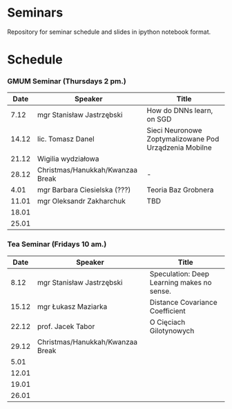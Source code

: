 # Seminars
Repository for seminar schedule and slides in ipython notebook format.

# Schedule
### GMUM Seminar (Thursdays 2 pm.)
| Date  | Speaker                                            | Title                                                      |
|-------|----------------------------------------------------|----------------------------------------------------------- | 
|  7.12 | mgr Stanisław Jastrzębski                          | How do DNNs learn, on SGD                                  |
| 14.12 | lic. Tomasz Danel                                  | Sieci Neuronowe Zoptymalizowane Pod Urządzenia Mobilne     |
| 21.12 | Wigilia wydziałowa                                 |                                                            |
| 28.12 | Christmas/Hanukkah/Kwanzaa Break                   | -                                                          |
|  4.01 | mgr Barbara Ciesielska (???)                       | Teoria Baz Grobnera                                        |
| 11.01 |  mgr Oleksandr Zakharchuk                          | TBD                                                           |
| 18.01 |                                                    |                                                            |
| 25.01 |                                                    |                                                            |


### Tea Seminar (Fridays 10 am.)
| Date  | Speaker                                            | Title                                                      |
|-------|----------------------------------------------------|----------------------------------------------------------- | 
|  8.12 | mgr Stanisław Jastrzębski                          | Speculation: Deep Learning makes no sense.                 |
| 15.12 | mgr Łukasz Maziarka                                | Distance Covariance Coefficient                            |
| 22.12 | prof. Jacek Tabor                                  | O Cięciach Gilotynowych                                    |
| 29.12 | Christmas/Hanukkah/Kwanzaa Break                   |                                                            |
|  5.01 |                                                    |                                                            |
| 12.01 |                                                    |                                                            |
| 19.01 |                                                    |                                                            |
| 26.01 |                                                    |                                                            |
